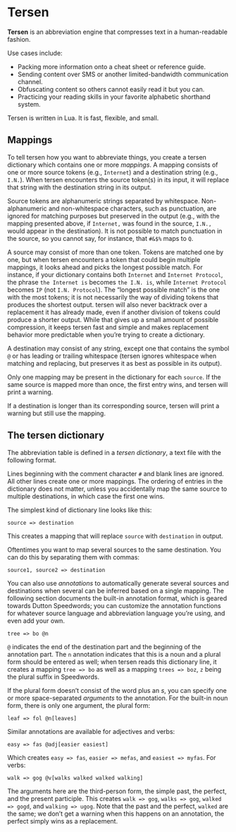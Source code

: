 # Tersen

**Tersen** is an abbreviation engine
    that compresses text in a human-readable fashion.

Use cases include:

* Packing more information onto a cheat sheet or reference guide.
* Sending content over SMS or another limited-bandwidth communication channel.
* Obfuscating content so others cannot easily read it but you can.
* Practicing your reading skills in your favorite alphabetic shorthand system.

Tersen is written in Lua. It is fast, flexible, and small.


## Mappings

To tell tersen how you want to abbreviate things,
    you create a tersen dictionary which contains one or more *mappings*.
A mapping consists of one or more source tokens (e.g., `Internet`)
    and a destination string (e.g., `I.N.`).
When tersen encounters the source token(s) in its input,
    it will replace that string with the destination string in its output.

Source tokens are alphanumeric strings separated by whitespace.
Non-alphanumeric and non-whitespace characters,
    such as punctuation,
    are ignored for matching purposes but preserved in the output
    (e.g., with the mapping presented above,
     if `Internet,` was found in the source,
     `I.N.,` would appear in the destination).
It is not possible to match punctuation in the source,
    so you cannot say, for instance, that `#&$%` maps to `Q`.

A source may consist of more than one token.
Tokens are matched one by one,
    but when tersen encounters a token that could begin multiple mappings,
    it looks ahead and picks the longest possible match.
For instance,
    if your dictionary contains both `Internet` and `Internet Protocol`,
    the phrase `the Internet is` becomes `the I.N. is`,
    while `Internet Protocol` becomes `IP` (not `I.N. Protocol`).
The “longest possible match” is the one with the most tokens;
    it is not necessarily the way of dividing tokens
    that produces the shortest output.
tersen will also never backtrack over a replacement it has already made,
    even if another division of tokens could produce a shorter output.
While that gives up a small amount of possible compression,
    it keeps tersen fast and simple
    and makes replacement behavior more predictable
    when you’re trying to create a dictionary.

A destination may consist of any string,
    except one that contains the symbol `@`
    or has leading or trailing whitespace
    (tersen ignores whitespace when matching and replacing,
     but preserves it as best as possible in its output).

Only one mapping may be present in the dictionary for each `source`.
If the same source is mapped more than once,
    the first entry wins,
    and tersen will print a warning.

If a destination is longer than its corresponding source,
    tersen will print a warning but still use the mapping.


## The tersen dictionary

The abbreviation table is defined in a *tersen dictionary*,
    a text file with the following format.

Lines beginning with the comment character `#` and blank lines are ignored.
All other lines create one or more mappings.
The ordering of entries in the dictionary does not matter,
    unless you accidentally map the same source to multiple destinations,
    in which case the first one wins.

The simplest kind of dictionary line looks like this:

    source => destination

This creates a mapping that will replace `source` with `destination` in output.

Oftentimes you want to map several sources to the same destination.
You can do this by separating them with commas:

    source1, source2 => destination

You can also use *annotations*
    to automatically generate several sources and destinations
    when several can be inferred based on a single mapping.
The following section documents the built-in annotation format,
    which is geared towards Dutton Speedwords;
    you can customize the annotation functions
    for whatever source language and abbreviation language you’re using,
    and even add your own.

    tree => bo @n

`@` indicates the end of the destination part
    and the beginning of the annotation part.
The `n` annotation indicates that this is a noun
    and a plural form should be entered as well;
    when tersen reads this dictionary line,
    it creates a mapping `tree => bo`
    as well as a mapping `trees => boz`,
    `z` being the plural suffix in Speedwords.

If the plural form doesn’t consist of the word plus an *s*,
    you can specify one or more space-separated *arguments* to the annotation.
For the built-in noun form, there is only one argument, the plural form:

    leaf => fol @n[leaves]

Similar annotations are available for adjectives and verbs:

    easy => fas @adj[easier easiest]

Which creates `easy => fas`, `easier => mefas`, and `easiest => myfas`.
For verbs:

    walk => gog @v[walks walked walked walking]

The arguments here are
    the third-person form,
    the simple past,
    the perfect,
    and the present participle.
This creates `walk => gog`, `walks => gog`, `walked => gogd`, and `walking => ugog`.
Note that the past and the perfect, `walked` are the same;
    we don’t get a warning when this happens on an annotation,
    the perfect simply wins as a replacement.
